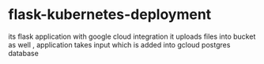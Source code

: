 # flask-kubernetes-deployment
its flask application with google cloud integration it uploads files into bucket as well , application takes input which is added into gcloud postgres database
